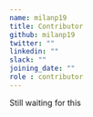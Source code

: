 ```yaml
---
name: milanp19
title: Contributor
github: milanp19
twitter: ""
linkedin: ""
slack: ""
joining_date: ""
role : contributor
---
```


Still waiting for this
